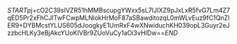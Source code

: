 $START$pj+cO2C39sIVZR51hMMBscupgYWxx5sL7lJIXZ9pJxLxR5fvG7Lm4Z7qED5Pr2xFhCJITwFCwpMLNlokHrMoF87aSBawditozqL0mWLvEuz9fC1QnZlER9+DYBMcstYLUS605dJoogkyE1UmRxF4wXNwiduchKH039opL3Guyr2eJzzbcHLKy3eBjAkcYUoKIVBr9ZUoVuCy1aOi3vHIDw==$END$